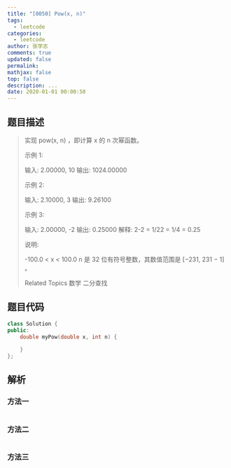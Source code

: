 ```yaml
---
title: "[0050] Pow(x, n)"
tags:
  - leetcode
categories:
  - leetcode
author: 张学志
comments: true
updated: false
permalink:
mathjax: false
top: false
description: ...
date: 2020-01-01 00:00:50
---
```


## 题目描述

> 实现 pow(x, n) ，即计算 x 的 n 次幂函数。 
> 
> 示例 1: 
> 
> 输入: 2.00000, 10
> 输出: 1024.00000
> 
> 
> 示例 2: 
> 
> 输入: 2.10000, 3
> 输出: 9.26100
> 
> 
> 示例 3: 
> 
> 输入: 2.00000, -2
> 输出: 0.25000
> 解释: 2-2 = 1/22 = 1/4 = 0.25 
> 
> 说明: 
> 
> 
> -100.0 < x < 100.0 
> n 是 32 位有符号整数，其数值范围是 [−231, 231 − 1] 。 
> 
> Related Topics 数学 二分查找

## 题目代码

```cpp
class Solution {
public:
    double myPow(double x, int n) {
        
    }
};
```

## 解析

### 方法一

```cpp

```

### 方法二

```cpp

```

### 方法三

```cpp

```


